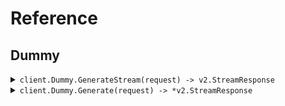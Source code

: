 # Reference
## Dummy
<details><summary><code>client.Dummy.GenerateStream(request) -> v2.StreamResponse</code></summary>
<dl>
<dd>

#### 🔌 Usage

<dl>
<dd>

<dl>
<dd>

```go
request := &v2.GenerateStreamRequest{
        NumEvents: 1,
    }
client.Dummy.GenerateStream(
        context.TODO(),
        request,
    )
}
```
</dd>
</dl>
</dd>
</dl>

#### ⚙️ Parameters

<dl>
<dd>

<dl>
<dd>

**stream:** `bool` 
    
</dd>
</dl>

<dl>
<dd>

**numEvents:** `int` 
    
</dd>
</dl>
</dd>
</dl>


</dd>
</dl>
</details>

<details><summary><code>client.Dummy.Generate(request) -> *v2.StreamResponse</code></summary>
<dl>
<dd>

#### 🔌 Usage

<dl>
<dd>

<dl>
<dd>

```go
request := &v2.Generateequest{
        NumEvents: 5,
    }
client.Dummy.Generate(
        context.TODO(),
        request,
    )
}
```
</dd>
</dl>
</dd>
</dl>

#### ⚙️ Parameters

<dl>
<dd>

<dl>
<dd>

**stream:** `bool` 
    
</dd>
</dl>

<dl>
<dd>

**numEvents:** `int` 
    
</dd>
</dl>
</dd>
</dl>


</dd>
</dl>
</details>
